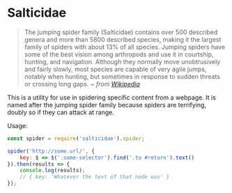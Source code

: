 # Salticidae

> The jumping spider family (Salticidae) contains over 500 described genera and more than 5800 described species, making it the largest family of spiders with about 13% of all species. Jumping spiders have some of the best vision among arthropods and use it in courtship, hunting, and navigation. Although they normally move unobtrusively and fairly slowly, most species are capable of very agile jumps, notably when hunting, but sometimes in response to sudden threats or crossing long gaps. *~ from [Wikipedia](https://en.wikipedia.org/wiki/Jumping_spider)*

This is a utility for use in spidering specific content from a webpage. It is named after the jumping spider family because spiders are terrifying, doubly so if they can attack at range.

Usage:

```js
const spider = require('salticidae').spider;

spider('http://some.url/', {
    key: $ => $('.some-selector').find('.to #return').text()
}).then(results => {
    console.log(results);
    // { key: 'Whatever the text of that node was' }
});
```
